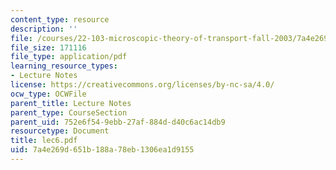 ```yaml
---
content_type: resource
description: ''
file: /courses/22-103-microscopic-theory-of-transport-fall-2003/7a4e269d651b188a78eb1306ea1d9155_lec6.pdf
file_size: 171116
file_type: application/pdf
learning_resource_types:
- Lecture Notes
license: https://creativecommons.org/licenses/by-nc-sa/4.0/
ocw_type: OCWFile
parent_title: Lecture Notes
parent_type: CourseSection
parent_uid: 752e6f54-9ebb-27af-884d-d40c6ac14db9
resourcetype: Document
title: lec6.pdf
uid: 7a4e269d-651b-188a-78eb-1306ea1d9155
---
```

